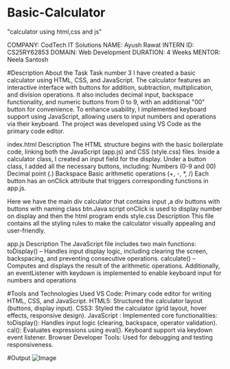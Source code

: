 # Basic-Calculator
"calculator using html,css and js"

COMPANY: CodTech IT Solutions
NAME: Ayush Rawat
INTERN ID: CS25RY62853
DOMAIN: Web Development
DURATION: 4 Weeks
MENTOR: Neela Santosh

#Description About the Task
Task number 3
I have created a basic calculator using HTML, CSS, and JavaScript. The calculator features an interactive interface with buttons for addition, subtraction, multiplication, and division operations. It also includes decimal input, backspace functionality, and numeric buttons from 0 to 9, with an additional "00" button for convenience.
To enhance usability, I implemented keyboard support using JavaScript, allowing users to input numbers and operations via their keyboard. The project was developed using VS Code as the primary code editor.

index.html Description
The HTML structure begins with the basic boilerplate code, linking both the JavaScript (app.js) and CSS (style.css) files. Inside a calculator class, I created an input field for the display. Under a button class, I added all the necessary buttons, including:
Numbers (0-9 and 00)
Decimal point (.)
Backspace
Basic arithmetic operations (+, -, *, /)
Each button has an onClick attribute that triggers corresponding functions in app.js.

Here we have the main div calculator that contains input ,a div buttons with buttons with naming class btn.Java script onClick is used to  display number on display and then the html program ends
style.css Description
This file contains all the styling rules to make the calculator visually appealing and user-friendly.

app.js Description
The JavaScript file includes two main functions:
toDisplay() – Handles input display logic, including clearing the screen, backspacing, and preventing consecutive operations.
calculate() – Computes and displays the result of the arithmetic operations.
Additionally, an eventListener with keydown is implemented to enable keyboard input for numbers and operations

#Tools and Technologies Used
VS Code:
Primary code editor for writing HTML, CSS, and JavaScript.
HTML5:
Structured the calculator layout (buttons, display input).
CSS3:
Styled the calculator (grid layout, hover effects, responsive design).
JavaScript :
Implemented core functionalities:
toDisplay(): Handles input logic (clearing, backspace, operator validation).
cal(): Evaluates expressions using eval().
Keyboard support via keydown event listener.
Browser Developer Tools:
Used for debugging and testing responsiveness.

#Output 
![Image](https://github.com/user-attachments/assets/71465f23-2da2-4f16-996e-bc4d469716e4)
